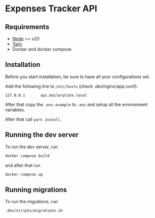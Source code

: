 # Expenses Tracker API

## Requirements

* [Node](https://nodejs.org/en/) >= v20
* [Yarn](https://yarnpkg.com/)
* Docker and docker compose

## Installation

Before you start installation, be sure to have all your configurations set.

Add the following line to ```/etc/hosts``` (check .dev/nginx/app.conf):
````
127.0.0.1       api.boilerplate.local
````

After that copy the ``.env.example`` to ``.env`` and setup all the environment
variables.

After that call ``yarn install``.

## Running the dev server

To run the dev server, run

````bash
docker compose build
````

and after that run

````bash
docker compose up
````

## Running migrations

To run the migrations, run

````bash
.dev/scripts/migrations.sh
````

